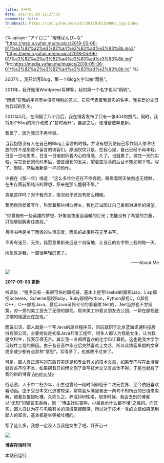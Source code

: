 ```yaml
---
title: 关于我
date: 2017-05-03 21:27:50
comments: false
thumbnail: https://cat.yufan.me/cats/20130101180005.jpg!index
---
```


{% aplayer "アイロニ" "暧昧ばんび~な" "https://media.yufan.me/musics/2018-05-06-01/%e3%82%a2%e3%82%a4%e3%83%ad%e3%83%8b.mp3" "https://media.yufan.me/musics/2018-05-06-01/%e3%82%a2%e3%82%a4%e3%83%ad%e3%83%8b.jpg" "lrc:https://media.yufan.me/musics/2018-05-06-01/%e3%82%a2%e3%82%a4%e3%83%ad%e3%83%8b.lrc" %}

2007年，我开始写Blog，第一个Blog名字叫做“雨帆”。

2011年，我开始用Wordpress写博客，起的第一个名字也叫“雨帆”。

“雨帆”在我的字典里并没有特别的意义，它只代表着我真实的名字，我亲爱的父母为我起的乳名。

2012年5月，在间隔了八个月后，我在博客发布了只有一张404的照片。同时，我将那个Blog的简介改成了“暂时离开”。自那之后，便准备放弃更新。

我累了，因为我已不再年轻。

当我抱怨没有人在自己的Blog上留言的时候，并没有想到使自己写作陷入停滞状态的并不是那些不留言的访客们。原因仅仅只是，在我心里，自己已经不再年轻。日复一日地思考，日复一日地剖析着内心的情感，久了，也就累了。做完一天的实验，写完长长的代码串后，便是漫长的发呆，望着空荡荡的后台不知如何下笔。写了、删除，然后重新是一样的动作。

许巍在《那一年》唱道：“这么多年你还在不停奔跑，眼看着明天依然虚无缥缈，在生存面前那纯洁的理想，原来是那么脆弱不堪。”

真是这样吗？对于我而言，情况似乎还没有那么糟糕。

我仍然热爱着写作，热爱着那些相似博主，我也正试图让自己重燃对进步的渴望。

“你曾拥有一些英雄的梦想，好象黑夜里面温暖的灯光；怎能没有了希望的力量，只能够挺胸勇往直前。”

且听书吟是关于雨帆的生活态度，雨帆的故事将在这里书写。

不再有迷茫、无奈，我愿意重新亲近这个自留地，让自己的名字带上我的每一天。

雨帆就是我，一直很年轻的孩子。

<p style="text-align: right;">——About Me</p>

![](https://cat.yufan.me/cats/2017-05-03-IMG_0679.JPG)

**2017-05-03 更新**

俗话说：“程序员有一条很可怕的鄙视链，基本上是写Haskel的鄙视Lisp，Lisp鄙视Scheme，Scheme鄙视Ruby，Ruby鄙视Python，Python鄙视C，C鄙视C++，C++鄙视Java，最后Java可怜兮兮的看看做.Net的，.Net当然也不甘寂寞，对一旁的美工投去了无限的鄙视。周末美工带着女朋友去公园，一帮在鄙视链顶端的傻逼还在加班。”

而说实话，鄙人就是一个写Java的屌丝程序员，目前就职于北京蓝海讯通科技股份有限公司，主要岗位是初级Java开发工程师。很多人都认为我是女生，认为我是文科生，我表示很无奈。其实我一直都很喜欢的化学和计算机，这也是我大学学习软件工程的原因。由于昔日高中毕业后突然喜欢上文艺，所以此博客早期的文章或多或少都有点那种“意思”。写得多了，也就改不过来了。

可是，鄙人真正想写的东西其实还是和专业有关的技术文章，如果专门写在此博客就有点不伦不类，如果把昔日的博文删了重写技术文又有点舍不得。于是也就有了我的新的博客 [Ameho.Me](https://ameho.me/)

俗话说，人不中二枉少年，小生也曾经一段时间徘徊于二次元世界，至今依旧喜欢看动画。由于受日本文化迫害较深，常常会从嘴里冒出一两句不知所云的日语来卖萌，被基友狠狠吐槽。久而久之，养成抖M性格，很多时候，我会去别的博客以“无知”的留言来卖萌，例：“博主好厉害啊，小菜表示什么都不懂”之类的。而其实，鄙人自认为在与电脑有关的领域掌握颇深，所以对于技术一类的文章如果见到鄙人的留言，基本都是坐等被吐槽的。

写了这么多，我想一定没人当我是女生了吧。好开心~!

![](https://cat.yufan.me/cats/2017-05-03-IMG_0163.JPG)

**博客存活时间**

<script>function secondToDate(second){if(!second){return 0}var time=new Array(0,0,0,0,0);if(second>=365*24*3600){time[0]=parseInt(second/(365*24*3600));second%=365*24*3600}if(second>=24*3600){time[1]=parseInt(second/(24*3600));second%=24*3600}if(second>=3600){time[2]=parseInt(second/3600);second%=3600}if(second>=60){time[3]=parseInt(second/60);second%=60}if(second>0){time[4]=second}return time};function setTime(){var create_time=Math.round(new Date(Date.UTC(2011,09,05,20,14,19)).getTime()/1000);var timestamp=Math.round((new Date().getTime()+8*60*60*1000)/1000);currentTime=secondToDate((timestamp-create_time));currentTimeHtml=currentTime[0]+'年'+currentTime[1]+'天'+currentTime[2]+'时'+currentTime[3]+'分'+currentTime[4]+'秒';document.getElementById("htmer_time").innerHTML=currentTimeHtml}setInterval(setTime,1000);</script>

本站已运行 **<span class="sidebar-badge" id="htmer_time"></span>**